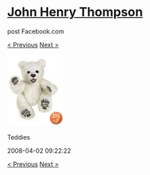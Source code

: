 # [John Henry Thompson](../README.md)
post Facebook.com

[< Previous](2008-04-02-13.md) [Next >](2008-04-02-15.md)

[![](../media/2008-04-02/Teddies-13.jpg)](../README.md)

Teddies

2008-04-02 09:22:22

[< Previous](2008-04-02-13.md) [Next >](2008-04-02-15.md)